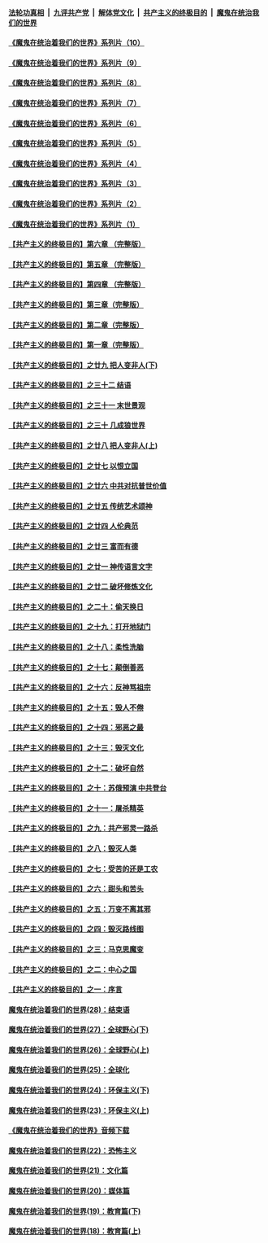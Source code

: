 

####  [法轮功真相](../../../../basic/blob/master/README.md?t=08112231) &nbsp;|&nbsp; [九评共产党](../../../../9ping.md/blob/master/README.md?t=08112231) &nbsp;|&nbsp; [解体党文化](../../../../jtdwh.md/blob/master/README.md?t=08112231)  &nbsp;|&nbsp; [共产主义的终极目的](../../../../gczydzjmd.md/blob/master/README.md?t=08112231) &nbsp;|&nbsp; [魔鬼在统治我们的世界](../../../../mgztzwmdsj.md/blob/master/README.md?t=08112231) 

#### [《魔鬼在统治着我们的世界》系列片（10）](../pages/nsc422/n12292670.md?t=08112231) 

#### [《魔鬼在统治着我们的世界》系列片（9）](../pages/nsc422/n12290859.md?t=08112231) 

#### [《魔鬼在统治着我们的世界》系列片（8）](../pages/nsc422/n12287445.md?t=08112231) 

#### [《魔鬼在统治着我们的世界》系列片（7）](../pages/nsc422/n12283425.md?t=08112231) 

#### [《魔鬼在统治着我们的世界》系列片（6）](../pages/nsc422/n12282314.md?t=08112231) 

#### [《魔鬼在统治着我们的世界》系列片（5）](../pages/nsc422/n12281419.md?t=08112231) 

#### [《魔鬼在统治着我们的世界》系列片（4）](../pages/nsc422/n12274024.md?t=08112231) 

#### [《魔鬼在统治着我们的世界》系列片（3）](../pages/nsc422/n12271322.md?t=08112231) 

#### [《魔鬼在统治着我们的世界》系列片（2）](../pages/nsc422/n12269049.md?t=08112231) 

#### [《魔鬼在统治着我们的世界》系列片（1）](../pages/nsc422/n12267575.md?t=08112231) 

#### [【共产主义的终极目的】第六章 （完整版）](../pages/nsc422/n11428913.md?t=08112231) 

#### [【共产主义的终极目的】第五章 （完整版）](../pages/nsc422/n11428912.md?t=08112231) 

#### [【共产主义的终极目的】第四章 （完整版）](../pages/nsc422/n11428907.md?t=08112231) 

#### [【共产主义的终极目的】第三章（完整版）](../pages/nsc422/n11428848.md?t=08112231) 

#### [【共产主义的终极目的】第二章（完整版）](../pages/nsc422/n11428831.md?t=08112231) 

#### [【共产主义的终极目的】第一章（完整版）](../pages/nsc422/n11417651.md?t=08112231) 

#### [【共产主义的终极目的】之廿九 把人变非人(下)](../pages/nsc422/n11344140.md?t=08112231) 

#### [【共产主义的终极目的】之三十二 结语](../pages/nsc422/n11360535.md?t=08112231) 

#### [【共产主义的终极目的】之三十一 末世景观](../pages/nsc422/n11351129.md?t=08112231) 

#### [【共产主义的终极目的】之三十 几成狼世界](../pages/nsc422/n11348280.md?t=08112231) 

#### [【共产主义的终极目的】之廿八 把人变非人(上)](../pages/nsc422/n11340492.md?t=08112231) 

#### [【共产主义的终极目的】之廿七 以恨立国](../pages/nsc422/n11336944.md?t=08112231) 

#### [【共产主义的终极目的】之廿六 中共对抗普世价值](../pages/nsc422/n11324785.md?t=08112231) 

#### [【共产主义的终极目的】之廿五 传统艺术颂神](../pages/nsc422/n11296396.md?t=08112231) 

#### [【共产主义的终极目的】之廿四 人伦典范](../pages/nsc422/n11296397.md?t=08112231) 

#### [【共产主义的终极目的】之廿三 富而有德](../pages/nsc422/n11283598.md?t=08112231) 

#### [【共产主义的终极目的】之廿一 神传语言文字](../pages/nsc422/n11263265.md?t=08112231) 

#### [【共产主义的终极目的】之廿二 破坏修炼文化](../pages/nsc422/n11245728.md?t=08112231) 

#### [【共产主义的终极目的】之二十：偷天换日](../pages/nsc422/n11238846.md?t=08112231) 

#### [【共产主义的终极目的】之十九：打开地狱门](../pages/nsc422/n11206376.md?t=08112231) 

#### [【共产主义的终极目的】之十八：柔性洗脑](../pages/nsc422/n11199994.md?t=08112231) 

#### [【共产主义的终极目的】之十七：颠倒善恶](../pages/nsc422/n11179782.md?t=08112231) 

#### [【共产主义的终极目的】之十六：反神骂祖宗](../pages/nsc422/n11166798.md?t=08112231) 

#### [【共产主义的终极目的】之十五：毁人不倦](../pages/nsc422/n11166792.md?t=08112231) 

#### [【共产主义的终极目的】之十四：邪恶之最](../pages/nsc422/n11150249.md?t=08112231) 

#### [【共产主义的终极目的】之十三：毁灭文化](../pages/nsc422/n11135227.md?t=08112231) 

#### [【共产主义的终极目的】之十二：破坏自然](../pages/nsc422/n11135214.md?t=08112231) 

#### [【共产主义的终极目的】之十：苏俄预演 中共登台](../pages/nsc422/n11118424.md?t=08112231) 

#### [【共产主义的终极目的】之十一：屠杀精英](../pages/nsc422/n11118442.md?t=08112231) 

#### [【共产主义的终极目的】之九：共产邪灵一路杀](../pages/nsc422/n11114139.md?t=08112231) 

#### [【共产主义的终极目的】之八：毁灭人类](../pages/nsc422/n11108503.md?t=08112231) 

#### [【共产主义的终极目的】之七：受苦的还是工农](../pages/nsc422/n11101809.md?t=08112231) 

#### [【共产主义的终极目的】之六：甜头和苦头](../pages/nsc422/n11096971.md?t=08112231) 

#### [【共产主义的终极目的】之五：万变不离其邪](../pages/nsc422/n11091285.md?t=08112231) 

#### [【共产主义的终极目的】之四：毁灭路线图](../pages/nsc422/n11086284.md?t=08112231) 

#### [【共产主义的终极目的】之三：马克思魔变](../pages/nsc422/n11061941.md?t=08112231) 

#### [【共产主义的终极目的】之二：中心之国](../pages/nsc422/n11047728.md?t=08112231) 

#### [【共产主义的终极目的】之一：序言](../pages/nsc422/n11086077.md?t=08112231) 

#### [魔鬼在统治着我们的世界(28)：结束语](../pages/nsc422/n10936246.md?t=08112231) 

#### [魔鬼在统治着我们的世界(27)：全球野心(下)](../pages/nsc422/n10928319.md?t=08112231) 

#### [魔鬼在统治着我们的世界(26)：全球野心(上)](../pages/nsc422/n10900318.md?t=08112231) 

#### [魔鬼在统治着我们的世界(25)：全球化](../pages/nsc422/n10788205.md?t=08112231) 

#### [魔鬼在统治着我们的世界(24)：环保主义(下)](../pages/nsc422/n10695307.md?t=08112231) 

#### [魔鬼在统治着我们的世界(23)：环保主义(上)](../pages/nsc422/n10688613.md?t=08112231) 

#### [《魔鬼在统治着我们的世界》音频下载](../pages/nsc422/n10635553.md?t=08112231) 

#### [魔鬼在统治着我们的世界(22)：恐怖主义](../pages/nsc422/n10614727.md?t=08112231) 

#### [魔鬼在统治着我们的世界(21)：文化篇](../pages/nsc422/n10597706.md?t=08112231) 

#### [魔鬼在统治着我们的世界(20)：媒体篇](../pages/nsc422/n10586579.md?t=08112231) 

#### [魔鬼在统治着我们的世界(19)：教育篇(下)](../pages/nsc422/n10564808.md?t=08112231) 

#### [魔鬼在统治着我们的世界(18)：教育篇(上)](../pages/nsc422/n10526970.md?t=08112231) 

